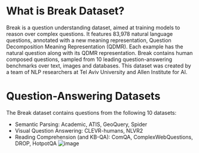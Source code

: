# What is Break Dataset?
Break is a question understanding dataset, aimed at training models to reason over complex questions. 
It features 83,978 natural language questions, annotated with a new meaning representation, Question Decomposition Meaning Representation (QDMR). 
Each example has the natural question along with its QDMR representation. Break contains human composed questions, sampled from 10 leading question-answering benchmarks over text, images and databases. 
This dataset was created by a team of NLP researchers at Tel Aviv University and Allen Institute for AI.

# Question-Answering Datasets

The Break dataset contains questions from the following 10 datasets:
- Semantic Parsing: Academic, ATIS, GeoQuery, Spider
- Visual Question Answering: CLEVR-humans, NLVR2
- Reading Comprehension (and KB-QA): ComQA, ComplexWebQuestions, DROP, HotpotQA
![image](https://allenai.github.io/Break/images/qdmr01.png)
